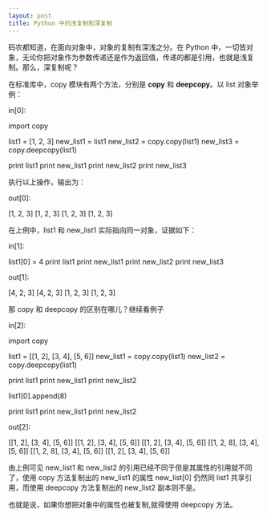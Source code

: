 ```yaml
---
layout: post
title: Python 中的浅复制和深复制
---
```


码农都知道，在面向对象中，对象的复制有深浅之分。在 Python 中，一切皆对象，无论你把对象作为参数传递还是作为返回值，传递的都是引用，也就是浅复制。那么，深复制呢？

在标准库中，copy 模块有两个方法，分别是 **copy** 和 **deepcopy**。以 list 对象举例：

in[0]:

import copy

list1 = [1, 2, 3]
new_list1 = list1
new_list2 = copy.copy(list1)
new_list3 = copy.deepcopy(list1)

print list1
print new_list1
print new_list2
print new_list3

执行以上操作，输出为：

out[0]:


[1, 2, 3]
[1, 2, 3]
[1, 2, 3]
[1, 2, 3]


在上例中，list1 和 new_list1 实际指向同一对象，证据如下：
	
in[1]:


list1[0] = 4
print list1
print new_list1
print new_list2
print new_list3

out[1]:


[4, 2, 3]
[4, 2, 3]
[1, 2, 3]
[1, 2, 3]



那 copy 和 deepcopy 的区别在哪儿？继续看例子

in[2]:


import copy

list1 = [[1, 2], [3, 4], [5, 6]]
new_list1 = copy.copy(list1)
new_list2 = copy.deepcopy(list1)

print list1
print new_list1
print new_list2

list1[0].append(8)

print list1
print new_list1
print new_list2


out[2]:


[[1, 2], [3, 4], [5, 6]]
[[1, 2], [3, 4], [5, 6]]
[[1, 2], [3, 4], [5, 6]]
[[1, 2, 8], [3, 4], [5, 6]]
[[1, 2, 8], [3, 4], [5, 6]]
[[1, 2], [3, 4], [5, 6]]



由上例可见 new_list1 和 new_list2 的引用已经不同于但是其属性的引用就不同了，使用 copy 方法复制出的 new_list1 的属性 new_list[0] 仍然同 list1 共享引用，而使用 deepcopy 方法复制出的 new_list2 副本则不是。

也就是说，如果你想把对象中的属性也被复制,就得使用 deepcopy 方法。
	
	
	
	
	
